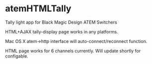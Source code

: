 atemHTMLTally
=============
Tally light app for Black Magic Design ATEM Switchers

HTML+AJAX tally-display page works in any platforms.

Mac OS X atem->http interface will auto-connect/reconnect function.

HTML page works for 6 channels currently. Will update shortly for configable.

